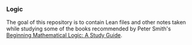 ### Logic

The goal of this repository is to contain Lean files and other notes taken while studying some of the books recommended by Peter Smith's [Beginning Mathematical Logic: A Study Guide][1].

[1]: https://www.logicmatters.net/resources/pdfs/LogicStudyGuide.pdf